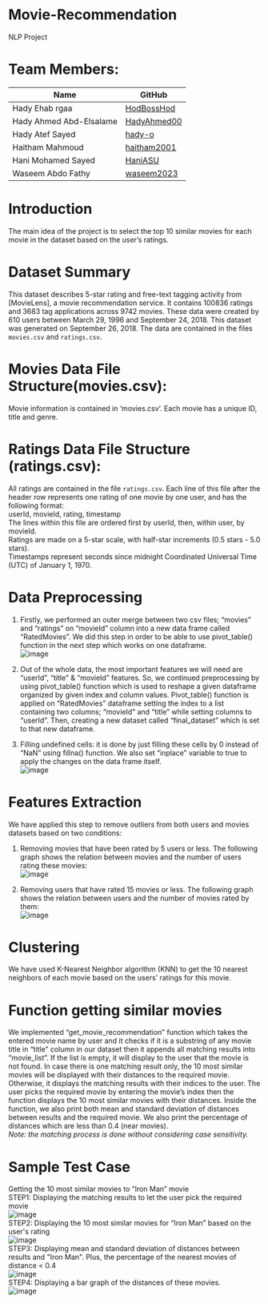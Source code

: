 # Movie-Recommendation
 NLP Project  
 # Team Members:
|         Name  | GitHub |
| ------------- | ------------- |
| Hady Ehab rgaa  |[HodBossHod](https://github.com/HodBossHod)  |
| Hady Ahmed Abd-Elsalame  | [HadyAhmed00](https://github.com/HadyAhmed00)  |
| Hady Atef Sayed  | [hady-o](https://github.com/hady-o)  |
| Haitham Mahmoud  | [haitham2001](https://github.com/haitham2001)  |
| Hani Mohamed Sayed  | [HaniASU](https://github.com/HaniASU)  |
| Waseem Abdo Fathy  | [waseem2023](https://github.com/waseem2023)  |
# Introduction  
The main idea of the project is to select the top 10 similar movies for each movie in the dataset based on the user’s ratings.  
# Dataset Summary  
This dataset describes 5-star rating and free-text tagging activity from [MovieLens], a movie recommendation service.  It contains 100836 ratings and 3683 tag applications across 9742 movies. These data were created by 610 users between March 29, 1996 and September 24, 2018. This dataset was generated on September 26, 2018. The data are contained in the files `movies.csv` and `ratings.csv`.    
# Movies Data File Structure(movies.csv):
Movie information is contained in ‘movies.csv’. Each movie has a unique ID, title and genre.  
# Ratings Data File Structure (ratings.csv):  
All ratings are contained in the file `ratings.csv`. Each line of this file after the header row represents one rating of one movie by one user, and has the following format:  
    userId, movieId, rating, timestamp  
The lines within this file are ordered first by userId, then, within user, by movieId.  
Ratings are made on a 5-star scale, with half-star increments (0.5 stars - 5.0 stars).  
Timestamps represent seconds since midnight Coordinated Universal Time (UTC) of January 1, 1970.  
# Data Preprocessing  
1.	Firstly, we performed an outer merge between two csv files; “movies” and “ratings” on “movieId” column into a new data frame called “RatedMovies”. We did this step in order to be able to use pivot_table() function in the next step which works on one dataframe.  
   ![image](https://user-images.githubusercontent.com/64103395/179240593-6f1a1683-52bc-46d4-a95d-1037f4914477.png)

2.	Out of the whole data, the most important features we will need are “userId”, “title” & “movieId” features. So, we continued preprocessing by using pivot_table() function which is used to reshape a given dataframe organized by given index and column values. Pivot_table() function is applied on “RatedMovies” dataframe setting the index to a list containing two columns; “movieId” and “title” while setting columns to “userId”. Then, creating a new dataset called “final_dataset” which is set to that new dataframe.   
   
3.	Filling undefined cells: it is done by just filling these cells by 0 instead of “NaN” using fillna() function. We also set “inplace” variable to true to apply the changes on the data frame itself.  
   ![image](https://user-images.githubusercontent.com/64103395/179240930-5405f307-0d29-4fd7-9606-09a698c559e4.png)

# Features Extraction
We have applied this step to remove outliers from both users and movies datasets based on two conditions:
1.	Removing movies that have been rated by 5 users or less.  The following graph shows the relation between movies and the number of users rating these movies:  
   ![image](https://user-images.githubusercontent.com/64103395/179242385-1e8eba21-b2f5-4028-aece-5e145e540f30.png)

2.	Removing users that have rated 15 movies or less.  The following graph shows the relation between users and the number of movies rated by them:  
   ![image](https://user-images.githubusercontent.com/64103395/179242768-67ab83d0-d069-4d80-b965-3694b210b56f.png)

# Clustering
We have used K-Nearest Neighbor algorithm (KNN) to get the 10 nearest neighbors of each movie based on the users’ ratings for this movie.  
# Function getting similar movies
We implemented “get_movie_recommendation” function which takes the entered movie name by user and it checks if it is a substring of any movie title in “title” column in our dataset then it appends all matching results into “movie_list”. If the list is empty, it will display to the user that the movie is not found. In case there is one matching result only, the 10 most similar movies will be displayed with their distances to the required movie. Otherwise, it displays the matching results with their indices to the user. The user picks the required movie by entering the movie’s index then the function displays the 10 most similar movies with their distances. Inside the function, we also print both mean and standard deviation of distances between results and the required movie. We also print the percentage of distances which are less than 0.4 (near movies).   
*Note: the matching process is done without considering case sensitivity.*  
# Sample Test Case
Getting the 10 most similar movies to “Iron Man” movie  
STEP1: Displaying the matching results to let the user pick the required movie  
![image](https://user-images.githubusercontent.com/64103395/179246677-ed9fda0d-f483-43c6-8be7-5e42f0cf86b2.png)  
STEP2: Displaying the 10 most similar movies for “Iron Man” based on the user's rating   
![image](https://user-images.githubusercontent.com/64103395/179246888-52ee0f0d-9ff8-47bb-b978-d608e18b0e3f.png)  
STEP3: Displaying mean and standard deviation of distances between results and "Iron Man". Plus, the percentage of the nearest movies of   distance < 0.4  
![image](https://user-images.githubusercontent.com/64103395/179278153-99afe8db-d0a9-42d7-8a41-05910bd65e61.png)  
STEP4: Displaying a bar graph of the distances of these movies.  
![image](https://user-images.githubusercontent.com/64103395/179248646-05d67a32-e647-49ca-9df5-c92ee9264f4f.png)

